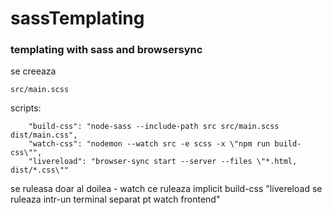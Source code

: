 # sassTemplating
### templating with sass and browsersync

se creeaza
```
src/main.scss
```
scripts:
```
    "build-css": "node-sass --include-path src src/main.scss dist/main.css",
    "watch-css": "nodemon --watch src -e scss -x \"npm run build-css\"",
    "livereload": "browser-sync start --server --files \"*.html, dist/*.css\""
```
se ruleasa doar al doilea - watch ce ruleaza implicit build-css
"livereload se ruleaza intr-un terminal separat pt watch frontend"
